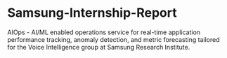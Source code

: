 # Samsung-Internship-Report
AIOps - AI/ML enabled operations service for real-time application performance tracking, anomaly detection, and metric forecasting tailored for the Voice Intelligence group at Samsung Research Institute.
